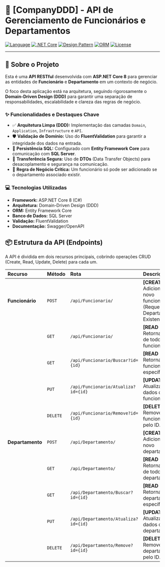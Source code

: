 # 🏢 [CompanyDDD] - API de Gerenciamento de Funcionários e Departamentos

[![Language](https://img.shields.io/badge/Language-C%23-239120?style=for-the-badge&logo=c-sharp)](https://docs.microsoft.com/en-us/dotnet/csharp/)
[![.NET Core](https://img.shields.io/badge/.NET-8-blueviolet?style=for-the-badge&logo=dotnet)](https://dotnet.microsoft.com/)
[![Design Pattern](https://img.shields.io/badge/Design_Pattern-DDD-0077b6?style=for-the-badge&logo=data%3Aimage%2Fsvg%2Bxml%3Bbase64%2CPHN2ZyB4bWxucz0iaHR0cDovL3d3dy53My5vcmcvMjAwMC9zdmciIHZpZXdCb3g9IjAgMCA1MTIgNTEyIj48cGF0aCBmaWxsPSIjRkZGRkZGIiBkPSJNNjQgNDQ4TDI1NiA2NEw0NDggNDQ4SDY0ek0yNTYgMTI4TDEyOCAzODRoMjU2TDI1NiAxMjh6Ii8%2BPC9zdmc%2B)](https://en.wikipedia.org/wiki/Domain-driven_design)
[![ORM](https://img.shields.io/badge/ORM-EF_Core-38B2AC?style=for-the-badge&logo=dot-net)](https://docs.microsoft.com/en-us/ef/core/)
[![License](https://img.shields.io/badge/License-MIT-green?style=for-the-badge)](LICENSE)

---

## 🎯 Sobre o Projeto

Esta é uma **API RESTful** desenvolvida com **ASP.NET Core 8** para gerenciar as entidades de **Funcionário** e **Departamento** em um contexto de negócio.

O foco desta aplicação está na arquitetura, seguindo rigorosamente o **Domain-Driven Design (DDD)** para garantir uma separação de responsabilidades, escalabilidade e clareza das regras de negócio.

### ✨ Funcionalidades e Destaques Chave

* ✅ **Arquitetura Limpa (DDD):** Implementação das camadas `Domain`, `Application`, `Infrastructure` e `API`.
* 🛡️ **Validação de Domínio:** Uso do **FluentValidation** para garantir a integridade dos dados na entrada.
* 💾 **Persistência SQL:** Configurado com **Entity Framework Core** para comunicação com **SQL Server**.
* 🔄 **Transferência Segura:** Uso de **DTOs** (Data Transfer Objects) para desacoplamento e segurança na comunicação.
* 🚫 **Regra de Negócio Crítica:** Um funcionário só pode ser adicionado se o departamento associado existir.

### 💻 Tecnologias Utilizadas

* **Framework:** ASP.NET Core 8 (C#)
* **Arquitetura:** Domain-Driven Design (DDD)
* **ORM:** Entity Framework Core
* **Banco de Dados:** SQL Server
* **Validação:** FluentValidation
* **Documentação:** Swagger/OpenAPI

## 📦 Estrutura da API (Endpoints)

A API é dividida em dois recursos principais, cobrindo operações CRUD (Create, Read, Update, Delete) para cada um.

| Recurso | Método | Rota | Descrição |
| :--- | :--- | :--- | :--- |
| **Funcionário** | `POST` | `/api/Funcionario/` | **[CREATE]** Adiciona um novo funcionário (Requer Departamento Existente). |
| | `GET` | `/api/Funcionario/` | **[READ ALL]** Retorna a lista de todos os funcionários. |
| | `GET` | `/api/Funcionario/Buscar?id={id}` | **[READ ONE]** Retorna um funcionário específico. |
| | `PUT` | `/api/Funcionario/Atualiza?id={id}` | **[UPDATE]** Atualiza os dados de um funcionário. |
| | `DELETE` | `/api/Funcionario/Remove?id={id}` | **[DELETE]** Remove um funcionário pelo ID. |
| **Departamento** | `POST` | `/api/Departamento/` | **[CREATE]** Adiciona um novo departamento. |
| | `GET` | `/api/Departamento/` | **[READ ALL]** Retorna a lista de todos os departamentos. |
| | `GET` | `/api/Departamento/Buscar?id={id}` | **[READ ONE]** Retorna um departamento específico. |
| | `PUT` | `/api/Departamento/Atualiza?id={id}` | **[UPDATE]** Atualiza os dados de um departamento. |
| | `DELETE` | `/api/Departamento/Remove?id={id}` | **[DELETE]** Remove um departamento pelo ID. |



